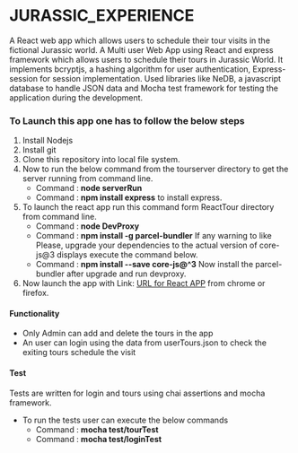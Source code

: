 # JURASSIC_EXPERIENCE
A React web app which allows users to schedule their tour visits in the fictional Jurassic world.
A Multi user Web App using React and express framework which allows users to schedule their tours in Jurassic World. It implements bcryptjs, a hashing algorithm for user authentication, Express-session for session implementation. Used libraries like NeDB, a javascript database to handle JSON data and Mocha test framework for testing the application during the development.
### To Launch this app one has to follow the below steps
1. Install Nodejs
2. Install git
3. Clone this repository into local file system.
4. Now to run the below command from the tourserver directory to get the server running from command line.
    * Command : **node serverRun**
    * Command : **npm install express** to install express.
5. To launch the react app run this command form ReactTour directory from command line.
    * Command : **node DevProxy**
    * Command : **npm install -g parcel-bundler**
    If any warning to like  Please, upgrade your dependencies to the actual version of core-js@3 displays execute the command below.
    * Command : **npm install --save core-js@^3**
    Now install the parcel-bundler after upgrade and run devproxy.
6. Now launch the app with  Link: [URL for React APP](http://localhost:1234/) from chrome or firefox.
#### Functionality
* Only Admin can add and delete the tours in the app
* An user can login using the data from userTours.json to check the exiting tours schedule the visit

#### Test
Tests are written for login and tours using chai assertions and mocha framework.
* To run the tests user can execute the below commands
    * Command : **mocha test/tourTest**
    * Command : **mocha test/loginTest**
